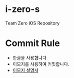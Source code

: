 # i-zero-s
Team Zero iOS Repository



# Commit  Rule 
- 한글을 사용합니다.
- 이모지를 사용하여 커밋합니다.  
- [이모지 설명서](./docs/emoji-rule.md)
